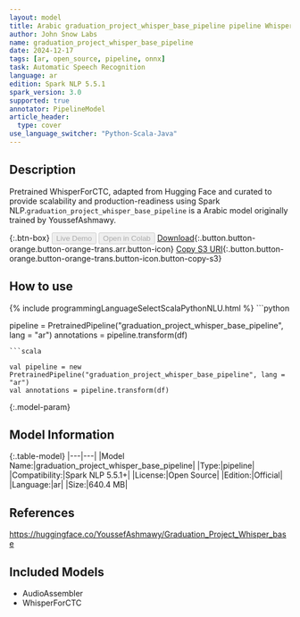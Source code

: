 ```yaml
---
layout: model
title: Arabic graduation_project_whisper_base_pipeline pipeline WhisperForCTC from YoussefAshmawy
author: John Snow Labs
name: graduation_project_whisper_base_pipeline
date: 2024-12-17
tags: [ar, open_source, pipeline, onnx]
task: Automatic Speech Recognition
language: ar
edition: Spark NLP 5.5.1
spark_version: 3.0
supported: true
annotator: PipelineModel
article_header:
  type: cover
use_language_switcher: "Python-Scala-Java"
---
```


## Description

Pretrained WhisperForCTC, adapted from Hugging Face and curated to provide scalability and production-readiness using Spark NLP.`graduation_project_whisper_base_pipeline` is a Arabic model originally trained by YoussefAshmawy.

{:.btn-box}
<button class="button button-orange" disabled>Live Demo</button>
<button class="button button-orange" disabled>Open in Colab</button>
[Download](https://s3.amazonaws.com/auxdata.johnsnowlabs.com/public/models/graduation_project_whisper_base_pipeline_ar_5.5.1_3.0_1734401629610.zip){:.button.button-orange.button-orange-trans.arr.button-icon}
[Copy S3 URI](s3://auxdata.johnsnowlabs.com/public/models/graduation_project_whisper_base_pipeline_ar_5.5.1_3.0_1734401629610.zip){:.button.button-orange.button-orange-trans.button-icon.button-copy-s3}

## How to use



<div class="tabs-box" markdown="1">
{% include programmingLanguageSelectScalaPythonNLU.html %}
```python

pipeline = PretrainedPipeline("graduation_project_whisper_base_pipeline", lang = "ar")
annotations =  pipeline.transform(df)   

```
```scala

val pipeline = new PretrainedPipeline("graduation_project_whisper_base_pipeline", lang = "ar")
val annotations = pipeline.transform(df)

```
</div>

{:.model-param}
## Model Information

{:.table-model}
|---|---|
|Model Name:|graduation_project_whisper_base_pipeline|
|Type:|pipeline|
|Compatibility:|Spark NLP 5.5.1+|
|License:|Open Source|
|Edition:|Official|
|Language:|ar|
|Size:|640.4 MB|

## References

https://huggingface.co/YoussefAshmawy/Graduation_Project_Whisper_base

## Included Models

- AudioAssembler
- WhisperForCTC